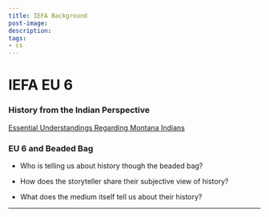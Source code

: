 ```yaml
---
title: IEFA Background
post-image:
description:
tags:
- cs
---
```


# IEFA EU 6

### History from the Indian Perspective

[Essential Understandings Regarding Montana Indians](https://montanastorytelling.github.io/alice-lessons-pd/assets/images/EU-6.pdf)

### EU 6 and Beaded Bag

* Who is telling us about history
though the beaded bag?

* How does the storyteller share their subjective view of history?

* What does the medium itself tell us
about their history?

---
